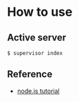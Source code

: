 # How to use

## Active server

```
$ supervisor index
```

## Reference

- [node.js tutorial](https://github.com/nswbmw/N-blog/blob/master/book/3.2%20路由.md)